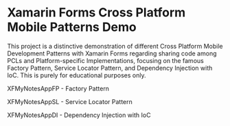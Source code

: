 # Xamarin Forms Cross Platform Mobile Patterns Demo
This project is a distinctive demonstration of different Cross Platform Mobile Development Patterns with Xamarin Forms regarding sharing code among PCLs and Platform-specific Implementations, focusing on the famous Factory Pattern, Service Locator Pattern, and Dependency Injection with IoC.
This is purely for educational purposes only.

XFMyNotesAppFP - Factory Pattern

XFMyNotesAppSL - Service Locator Pattern

XFMyNotesAppDI - Dependency Injection with IoC